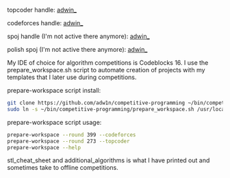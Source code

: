 topcoder handle: [adwin_](https://www.topcoder.com/members/adwin_/details/?track=DATA_SCIENCE&subTrack=SRM)

codeforces handle: [adwin_](http://codeforces.com/profile/adwin_)

spoj handle (I'm not active there anymore): [adwin_](http://www.spoj.com/users/adwin_/)

polish spoj (I'm not active there anymore): [adwin_](http://pl.spoj.com/users/adwin_/)


My IDE of choice for algorithm competitions is Codeblocks 16. I use the prepare_workspace.sh script to automate creation of projects with my templates that I later use during competitions.


prepare-workspace script install:
```bash
git clone https://github.com/adw1n/competitive-programming ~/bin/competitive-programming/
sudo ln -s ~/bin/competitive-programming/prepare_workspace.sh /usr/local/bin/prepare-workspace
```

prepare-workspace script usage:
```bash
prepare-workspace --round 399 --codeforces
prepare-workspace --round 273 --topcoder
prepare-workspace --help
```


stl_cheat_sheet and additional_algorithms is what I have printed out and sometimes take to offline competitions.
